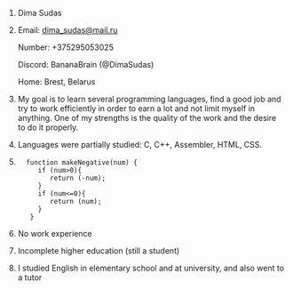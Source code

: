 1. Dima Sudas
2. Email: dima_sudas@mail.ru

   Number: +375295053025
   
   Discord: BananaBrain (@DimaSudas)
   
   Home: Brest, Belarus
3. My goal is to learn several programming languages, find a good job and try to work efficiently in order to earn a lot and not limit myself in anything. One of my strengths is the quality of the work and the desire to do it properly.
4. Languages were partially studied: C, C++, Assembler, HTML, CSS.
5. 
         function makeNegative(num) {
            if (num>0){  
               return (-num);   
            }   
            if (num<=0){                  
               return (num);                  
            }
          }
          

6. No work experience
7. Incomplete higher education (still a student)
8. I studied English in elementary school and at university, and also went to a tutor
